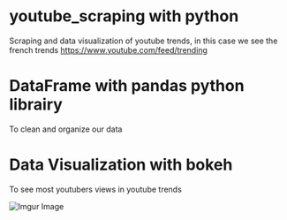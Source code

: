 # youtube_scraping with python
Scraping and data visualization of youtube trends, in this case we see the french trends https://www.youtube.com/feed/trending


# DataFrame with pandas python librairy
To clean and organize our data

# Data Visualization with bokeh
To see most youtubers views in youtube trends


![Imgur Image](https://zupimages.net/up/19/22/gujg.png)

